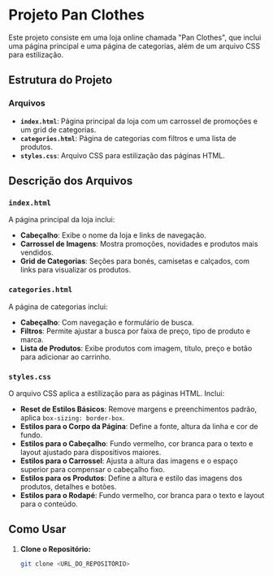 # Projeto Pan Clothes

Este projeto consiste em uma loja online chamada "Pan Clothes", que inclui uma página principal e uma página de categorias, além de um arquivo CSS para estilização.

## Estrutura do Projeto

### Arquivos

- **`index.html`**: Página principal da loja com um carrossel de promoções e um grid de categorias.
- **`categories.html`**: Página de categorias com filtros e uma lista de produtos.
- **`styles.css`**: Arquivo CSS para estilização das páginas HTML.

## Descrição dos Arquivos

### `index.html`

A página principal da loja inclui:

- **Cabeçalho**: Exibe o nome da loja e links de navegação.
- **Carrossel de Imagens**: Mostra promoções, novidades e produtos mais vendidos.
- **Grid de Categorias**: Seções para bonés, camisetas e calçados, com links para visualizar os produtos.

### `categories.html`

A página de categorias inclui:

- **Cabeçalho**: Com navegação e formulário de busca.
- **Filtros**: Permite ajustar a busca por faixa de preço, tipo de produto e marca.
- **Lista de Produtos**: Exibe produtos com imagem, título, preço e botão para adicionar ao carrinho.

### `styles.css`

O arquivo CSS aplica a estilização para as páginas HTML. Inclui:

- **Reset de Estilos Básicos**: Remove margens e preenchimentos padrão, aplica `box-sizing: border-box`.
- **Estilos para o Corpo da Página**: Define a fonte, altura da linha e cor de fundo.
- **Estilos para o Cabeçalho**: Fundo vermelho, cor branca para o texto e layout ajustado para dispositivos maiores.
- **Estilos para o Carrossel**: Ajusta a altura das imagens e o espaço superior para compensar o cabeçalho fixo.
- **Estilos para os Produtos**: Define a altura e estilo das imagens dos produtos, detalhes e botões.
- **Estilos para o Rodapé**: Fundo vermelho, cor branca para o texto e layout para o conteúdo.

## Como Usar

1. **Clone o Repositório:**
   ```bash
   git clone <URL_DO_REPOSITÓRIO>
